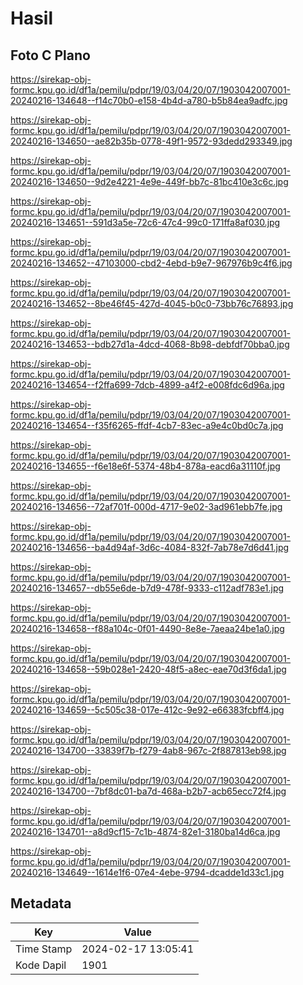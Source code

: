 # Hasil

## Foto C Plano

https://sirekap-obj-formc.kpu.go.id/df1a/pemilu/pdpr/19/03/04/20/07/1903042007001-20240216-134648--f14c70b0-e158-4b4d-a780-b5b84ea9adfc.jpg

https://sirekap-obj-formc.kpu.go.id/df1a/pemilu/pdpr/19/03/04/20/07/1903042007001-20240216-134650--ae82b35b-0778-49f1-9572-93dedd293349.jpg

https://sirekap-obj-formc.kpu.go.id/df1a/pemilu/pdpr/19/03/04/20/07/1903042007001-20240216-134650--9d2e4221-4e9e-449f-bb7c-81bc410e3c6c.jpg

https://sirekap-obj-formc.kpu.go.id/df1a/pemilu/pdpr/19/03/04/20/07/1903042007001-20240216-134651--591d3a5e-72c6-47c4-99c0-171ffa8af030.jpg

https://sirekap-obj-formc.kpu.go.id/df1a/pemilu/pdpr/19/03/04/20/07/1903042007001-20240216-134652--47103000-cbd2-4ebd-b9e7-967976b9c4f6.jpg

https://sirekap-obj-formc.kpu.go.id/df1a/pemilu/pdpr/19/03/04/20/07/1903042007001-20240216-134652--8be46f45-427d-4045-b0c0-73bb76c76893.jpg

https://sirekap-obj-formc.kpu.go.id/df1a/pemilu/pdpr/19/03/04/20/07/1903042007001-20240216-134653--bdb27d1a-4dcd-4068-8b98-debfdf70bba0.jpg

https://sirekap-obj-formc.kpu.go.id/df1a/pemilu/pdpr/19/03/04/20/07/1903042007001-20240216-134654--f2ffa699-7dcb-4899-a4f2-e008fdc6d96a.jpg

https://sirekap-obj-formc.kpu.go.id/df1a/pemilu/pdpr/19/03/04/20/07/1903042007001-20240216-134654--f35f6265-ffdf-4cb7-83ec-a9e4c0bd0c7a.jpg

https://sirekap-obj-formc.kpu.go.id/df1a/pemilu/pdpr/19/03/04/20/07/1903042007001-20240216-134655--f6e18e6f-5374-48b4-878a-eacd6a31110f.jpg

https://sirekap-obj-formc.kpu.go.id/df1a/pemilu/pdpr/19/03/04/20/07/1903042007001-20240216-134656--72af701f-000d-4717-9e02-3ad961ebb7fe.jpg

https://sirekap-obj-formc.kpu.go.id/df1a/pemilu/pdpr/19/03/04/20/07/1903042007001-20240216-134656--ba4d94af-3d6c-4084-832f-7ab78e7d6d41.jpg

https://sirekap-obj-formc.kpu.go.id/df1a/pemilu/pdpr/19/03/04/20/07/1903042007001-20240216-134657--db55e6de-b7d9-478f-9333-c112adf783e1.jpg

https://sirekap-obj-formc.kpu.go.id/df1a/pemilu/pdpr/19/03/04/20/07/1903042007001-20240216-134658--f88a104c-0f01-4490-8e8e-7aeaa24be1a0.jpg

https://sirekap-obj-formc.kpu.go.id/df1a/pemilu/pdpr/19/03/04/20/07/1903042007001-20240216-134658--59b028e1-2420-48f5-a8ec-eae70d3f6da1.jpg

https://sirekap-obj-formc.kpu.go.id/df1a/pemilu/pdpr/19/03/04/20/07/1903042007001-20240216-134659--5c505c38-017e-412c-9e92-e66383fcbff4.jpg

https://sirekap-obj-formc.kpu.go.id/df1a/pemilu/pdpr/19/03/04/20/07/1903042007001-20240216-134700--33839f7b-f279-4ab8-967c-2f887813eb98.jpg

https://sirekap-obj-formc.kpu.go.id/df1a/pemilu/pdpr/19/03/04/20/07/1903042007001-20240216-134700--7bf8dc01-ba7d-468a-b2b7-acb65ecc72f4.jpg

https://sirekap-obj-formc.kpu.go.id/df1a/pemilu/pdpr/19/03/04/20/07/1903042007001-20240216-134701--a8d9cf15-7c1b-4874-82e1-3180ba14d6ca.jpg

https://sirekap-obj-formc.kpu.go.id/df1a/pemilu/pdpr/19/03/04/20/07/1903042007001-20240216-134649--1614e1f6-07e4-4ebe-9794-dcadde1d33c1.jpg


## Metadata

| Key        | Value               |
| ---------- | ------------------- |
| Time Stamp | 2024-02-17 13:05:41 |
| Kode Dapil | 1901                |



